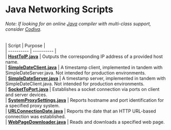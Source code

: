 # Java Networking Scripts
    
*Note: If looking for an online [Java](https://www.java.com/en/) compiler with multi-class support, consider [Codiva](https://www.codiva.io/).*  
<br /><br />
| Script | Purpose |  
| ---------- | ---------- |  
| [**HostToIP.java**](https://github.com/chaseofthejungle/java-networking-scripts/blob/main/scripts/HostToIP.java) | Outputs the corresponding IP address of a provided host name.  
| [**SimpleDateClient.java**](https://github.com/chaseofthejungle/java-networking-scripts/blob/main/scripts/SimpleDateClient.java) | A timestamp client, implemented in tandem with SimpleDateServer.java. Not intended for production environments.  
| [**SimpleDateServer.java**](https://github.com/chaseofthejungle/java-networking-scripts/blob/main/scripts/SimpleDateServer.java) | A timestamp server, implemented in tandem with SimpleDateClient.java. Not intended for production environments.  
| [**SocketToPort.java**](https://github.com/chaseofthejungle/java-networking-scripts/blob/main/scripts/SocketToPort.java) | Establishes a socket connection via ports on client and server devices.  
| [**SystemProxySettings.java**](https://github.com/chaseofthejungle/java-networking-scripts/blob/main/scripts/SystemProxySettings.java) | Reports hostname and port identification for a specified proxy system.  
| [**URLConnectionDate.java**](https://github.com/chaseofthejungle/java-networking-scripts/blob/main/scripts/URLConnectionDate.java) | Reports the date that an HTTP URL-based connection was established.  
| [**WebPageDownloader.java**](https://github.com/chaseofthejungle/java-networking-scripts/blob/main/scripts/WebPageDownloader.java) | Reads and downloads a specified web page.

